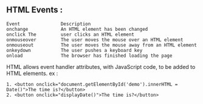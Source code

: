 ## HTML Events :
```
Event	            Description
onchange	        An HTML element has been changed
onclick	The         user clicks an HTML element
onmouseover	        The user moves the mouse over an HTML element
onmouseout	        The user moves the mouse away from an HTML element
onkeydown	        The user pushes a keyboard key
onload	            The browser has finished loading the page
```

HTML allows event handler attributes, with JavaScript code, to be added to HTML elements.
ex :
```
1. <button onclick="document.getElementById('demo').innerHTML = Date()">The time is?</button>
2. <button onclick="displayDate()">The time is?</button>
```
